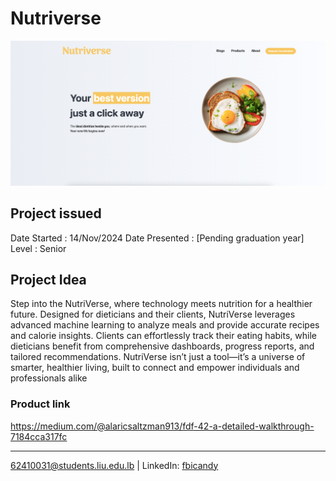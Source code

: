 # Nutriverse 

<p align="center">
    <img src="welcomepage.png" title="Nutriverse webview"/>
</p>

## Project issued
Date Started : 14/Nov/2024
Date Presented : [Pending graduation year]
Level : Senior

## Project Idea
Step into the NutriVerse, where technology meets nutrition for a healthier future. Designed for dieticians and their clients, NutriVerse leverages advanced machine learning to analyze meals and provide accurate recipes and calorie insights. Clients can effortlessly track their eating habits, while dieticians benefit from comprehensive dashboards, progress reports, and tailored recommendations. NutriVerse isn’t just a tool—it’s a universe of smarter, healthier living, built to connect and empower individuals and professionals alike

### Product link

https://medium.com/@alaricsaltzman913/fdf-42-a-detailed-walkthrough-7184cca317fc


---
62410031@students.liu.edu.lb | LinkedIn: [fbicandy](https://www.linkedin.com/in/freddy-bicandy/)
